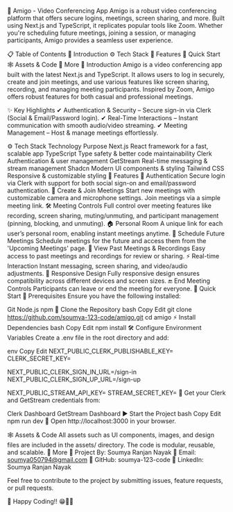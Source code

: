 🎥 Amigo - Video Conferencing App
Amigo is a robust video conferencing platform that offers secure logins, meetings, screen sharing, and more. Built using Next.js and TypeScript, it replicates popular tools like Zoom. Whether you're scheduling future meetings, joining a session, or managing participants, Amigo provides a seamless user experience.

📋 Table of Contents
🤖 Introduction
⚙️ Tech Stack
🔋 Features
🤸 Quick Start
🕸️ Assets & Code
🚀 More
🤖 Introduction
Amigo is a video conferencing app built with the latest Next.js and TypeScript. It allows users to log in securely, create and join meetings, and use various features like screen sharing, recording, and managing meeting participants. Inspired by Zoom, Amigo offers robust features for both casual and professional meetings.

✨ Key Highlights
✔ Authentication & Security – Secure sign-in via Clerk (Social & Email/Password login).
✔ Real-Time Interactions – Instant communication with smooth audio/video streaming.
✔ Meeting Management – Host & manage meetings effortlessly.

⚙️ Tech Stack
Technology	Purpose
Next.js	React framework for a fast, scalable app
TypeScript	Type safety & better code maintainability
Clerk	Authentication & user management
GetStream	Real-time messaging & stream management
Shadcn	Modern UI components & styling
Tailwind CSS	Responsive & customizable styling
🔋 Features
🔑 Authentication
Secure login via Clerk with support for both social sign-on and email/password authentication.
🎥 Create & Join Meetings
Start new meetings with customizable camera and microphone settings.
Join meetings via a simple meeting link.
🛠 Meeting Controls
Full control over meeting features like recording, screen sharing, muting/unmuting, and participant management (pinning, blocking, and unmuting).
🏠 Personal Room
A unique link for each user’s personal room, enabling instant meetings anytime.
📅 Schedule Future Meetings
Schedule meetings for the future and access them from the 'Upcoming Meetings' page.
🔄 View Past Meetings & Recordings
Easy access to past meetings and recordings for review or sharing.
⚡ Real-time Interaction
Instant messaging, screen sharing, and video/audio adjustments.
📱 Responsive Design
Fully responsive design ensures compatibility across different devices and screen sizes.
🔚 End Meeting Controls
Participants can leave or end the meeting for everyone.
🤸 Quick Start
📌 Prerequisites
Ensure you have the following installed:

Git
Node.js
npm
🔽 Clone the Repository
bash
Copy
Edit
git clone https://github.com/soumya-123-code/amigo.git
cd amigo
⚡ Install Dependencies
bash
Copy
Edit
npm install
🛠 Configure Environment Variables
Create a .env file in the root directory and add:

env
Copy
Edit
NEXT_PUBLIC_CLERK_PUBLISHABLE_KEY=
CLERK_SECRET_KEY=

NEXT_PUBLIC_CLERK_SIGN_IN_URL=/sign-in
NEXT_PUBLIC_CLERK_SIGN_UP_URL=/sign-up

NEXT_PUBLIC_STREAM_API_KEY=
STREAM_SECRET_KEY=
🔹 Get your Clerk and GetStream credentials from:

Clerk Dashboard
GetStream Dashboard
▶ Start the Project
bash
Copy
Edit
npm run dev
🔗 Open http://localhost:3000 in your browser.

🕸️ Assets & Code
All assets such as UI components, images, and design files are included in the assets/ directory.
The code is modular, reusable, and scalable.
🚀 More
💙 Project By: Soumya Ranjan Nayak
📧 Email: soumya050794@gmail.com
🔗 GitHub: soumya-123-code
🔗 LinkedIn: Soumya Ranjan Nayak

Feel free to contribute to the project by submitting issues, feature requests, or pull requests.

🚀 Happy Coding!! 😁✌🏻